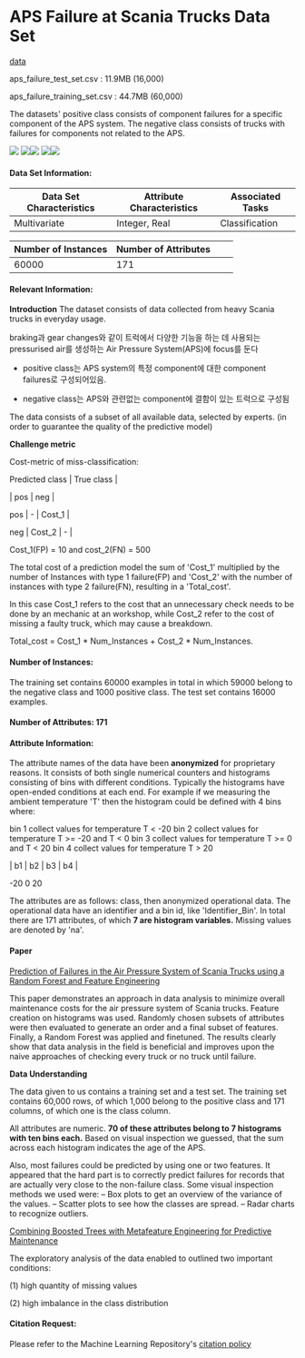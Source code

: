 # APS Failure at Scania Trucks Data Set

[data](https://archive.ics.uci.edu/ml/datasets/APS+Failure+at+Scania+Trucks)

aps_failure_test_set.csv : 11.9MB (16,000)

aps_failure_training_set.csv : 44.7MB (60,000)

The datasets' positive class consists of component failures for a specific component of the APS system. The negative class consists of trucks with failures for components not related to the APS.

 ![](https://img.shields.io/badge/sector-etc-black.svg) ![](https://img.shields.io/badge/labeled-yes-blue.svg)![](https://img.shields.io/badge/time--series-no-red.svg) ![](https://img.shields.io/badge/failure%20classification-gray.svg)![](<https://img.shields.io/badge/simulation-no-red.svg>)

#### Data Set Information:

| Data Set Characteristics | Attribute Characteristics | Associated Tasks |
| ------------------------ | ------------------------- | ---------------- |
| Multivariate             | Integer, Real             | Classification   |

| Number of Instances | Number of Attributes |      |      |
| ------------------- | -------------------- | ---- | ---- |
| 60000               | 171                  |      |      |

#### Relevant Information: 
**Introduction**
The dataset consists of data collected from heavy Scania trucks in everyday usage.

braking과 gear changes와 같이 트럭에서 다양한 기능을 하는 데 사용되는 pressurised air를 생성하는 Air Pressure System(APS)에 focus를 둔다

- positive class는 APS system의 특정 component에 대한 component failures로 구성되어있음.

- negative class는 APS와 관련없는 component에 결함이 있는 트럭으로 구성됨

The data consists of a subset of all available data, selected by experts. (in order to guarantee the quality of the predictive model)

**Challenge metric**

Cost-metric of miss-classification: 

Predicted class | True class | 

| pos | neg | 

pos | - | Cost_1 | 

neg | Cost_2 | - | 

Cost_1(FP) = 10 and cost_2(FN) = 500 

The total cost of a prediction model the sum of 'Cost_1' multiplied by the number of Instances with type 1 failure(FP) and 'Cost_2' with the number of instances with type 2 failure(FN), resulting in a 'Total_cost'.

In this case Cost_1 refers to the cost that an unnecessary check needs to be done by an mechanic at an workshop, while Cost_2 refer to the cost of missing a faulty truck, which may cause a breakdown. 

Total_cost = Cost_1 * Num_Instances + Cost_2 * Num_Instances. 

#### Number of Instances: 
The training set contains 60000 examples in total in which 59000 belong to the negative class and 1000 positive class. The test set contains 16000 examples. 

#### Number of Attributes: 171 

#### Attribute Information: 
The attribute names of the data have been **anonymized** for proprietary reasons. It consists of both single numerical counters and histograms consisting of bins with different conditions. Typically the histograms have open-ended conditions at each end. For example if we measuring the ambient temperature 'T' then the histogram could be defined with 4 bins where: 

bin 1 collect values for temperature T < -20 
bin 2 collect values for temperature T >= -20 and T < 0 
bin 3 collect values for temperature T >= 0 and T < 20 
bin 4 collect values for temperature T > 20 

| b1 | b2 | b3 | b4 | 

-20 0 20 

The attributes are as follows: class, then anonymized operational data. The operational data have an identifier and a bin id, like 'Identifier_Bin'. 
In total there are 171 attributes, of which **7 are histogram variables.** Missing values are denoted by 'na'.

#### Paper

[Prediction of Failures in the Air Pressure System of Scania Trucks using a Random Forest and Feature Engineering](https://www.researchgate.net/publication/309195602_Prediction_of_Failures_in_the_Air_Pressure_System_of_Scania_Trucks_Using_a_Random_Forest_and_Feature_Engineering)

This paper demonstrates an approach in data analysis to minimize overall maintenance costs for the air pressure system of Scania trucks. Feature creation on histograms was used. Randomly chosen subsets of attributes were then evaluated to generate an order and a final subset of features. Finally, a Random Forest was applied and finetuned. The results clearly show that data analysis in the field is beneficial and improves upon the naive approaches of checking every truck or no truck until failure.

**Data Understanding**

The data given to us contains a training set and a test set. The training set contains 60,000 rows, of which 1,000 belong to the positive class and 171 columns, of which one is the class column.

All attributes are numeric. **70 of these attributes belong to 7 histograms with ten bins each.** Based on visual inspection we guessed, that the sum across each histogram indicates the age of the APS.

Also, most failures could be predicted by using one or two features. It appeared that the hard part is to correctly predict failures for records that are actually very close to the non-failure class. Some visual inspection methods we used were:
– Box plots to get an overview of the variance of the values.
– Scatter plots to see how the classes are spread.
– Radar charts to recognize outliers.



[Combining Boosted Trees with Metafeature Engineering for Predictive Maintenance](https://www.researchgate.net/publication/313067390_Combining_Boosted_Trees_with_Metafeature_Engineering_for_Predictive_Maintenance)

The exploratory analysis of the data enabled to outlined two important conditions:

(1) high quantity of missing values

(2) high imbalance in the class distribution

#### Citation Request:

Please refer to the Machine Learning Repository's [citation policy](https://archive.ics.uci.edu/ml/citation_policy.html)